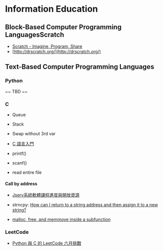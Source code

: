# Information Education


## Block-Based Computer Programming LanguagesScratch

- [Scratch - Imagine, Program, Share](https://scratch.mit.edu/)
- [http://drscratch.org/](http://drscratch.org/)

## Text-Based Computer Programming Languages

### Python

~~ TBD ~~

### C

- Queue
- Stack
- Swap without 3rd var

- [C 語言入門](https://www.youtube.com/watch?v=MqOHuaAN_3A&ab_channel=FeisStudio)

- printf()
- scanf()

- read entire file

#### Call by address

- [Jserv系統軟體課程進度與開放資源](http://wiki.csie.ncku.edu.tw/sysprog/schedule)

- strncpy: [How can I return to a string address and then assign it to a new string?](https://stackoverflow.com/questions/2619229/how-can-i-return-to-a-string-address-and-then-assign-it-to-a-new-string)
- [malloc, free, and memmove inside a subfunction](https://stackoverflow.com/questions/28618434/malloc-free-and-memmove-inside-a-subfunction)


### LeetCode

- [Python 與 C 的 LeetCode 六月挑戰](https://feis.studio/#/leetcode_june)